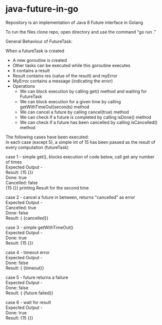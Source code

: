 # java-future-in-go
Repository is an implementation of Java 8 Future interface in Golang

To run the files clone repo, open directory and use the command "go run ."

General Behaviour of FutureTask:

When a futureTask is created
* A new goroutine is created
* Other tasks can be executed while this goroutine executes
* It contains a result 
* Result contains res (value of the result) and myError
* MyError contains a message (indicating the error)
* Operations
  * We can block execution by calling get() method and waiting for FutureTask
  * We can block execution for a given time by calling getWithTimeOut(seconds) method
  * We can cancel a future by calling cancel(true) method
  * We can check if a future is completed by calling isDone() method
  * We can check if a future has been cancelled by calling isCancelled() method
  
The following cases have been executed:  
In each case (except 5), a simple int of 15 has been passed as the result of every computation (futureTask)  

case 1 - simple get(), blocks execution of code below, call get any number of times  
Expected Output -  
Result: {15 {}}  
Done: true  
Cancelled: false  
{15 {}}  printing Result for the second time  

case 2 - cancel a future in between, returns "cancelled" as error  
Expected Output -  
Cancelled: true  
Done: false  
Result: {<nil> {cancelled}}  

case 3 - simple getWithTimeOut()  
Expected Output -   
Done: true  
Result: {15 {}}  

case 4 - timeout error  
Expected Output -  
Done: false  
Result: {<nil> {timeout}}  

case 5 - future returns a failure  
Expected Output -   
Done: false  
Result: {<nil> {future failed}}  

case 6 - wait for result  
Expected Output -  
Done: true  
Result: {15 {}}  
